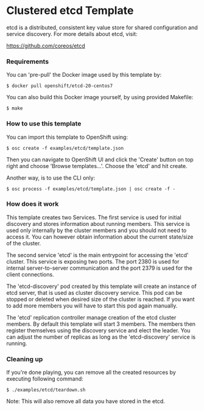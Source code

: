 Clustered etcd Template
========================

etcd is a distributed, consistent key value store for shared configuration and
service discovery. For more details about etcd, visit:

https://github.com/coreos/etcd

### Requirements

You can 'pre-pull' the Docker image used by this template by:

```
$ docker pull openshift/etcd-20-centos7
```

You can also build this Docker image yourself, by using provided Makefile:

```
$ make
```

### How to use this template

You can import this template to OpenShift using:

```
$ osc create -f examples/etcd/template.json
```

Then you can navigate to OpenShift UI and click the 'Create' button on top right
and choose 'Browse templates...'. Choose the 'etcd' and hit create.

Another way, is to use the CLI only:

```
$ osc process -f examples/etcd/template.json | osc create -f -
```

### How does it work

This template creates two Services. The first service is used for initial
discovery and stores information about running members. This service is used
only internally by the cluster members and you should not need to access it.
You can however obtain information about the current state/size of the cluster.

The second service 'etcd' is the main entrypoint for accessing the 'etcd'
cluster. This service is exposing two ports. The port 2380 is used for internal
server-to-server communication and the port 2379 is used for the client
connections.

The 'etcd-discovery' pod created by this template will create an instance of
etcd server, that is used as cluster discovery service. This pod can be stopped
or deleted when desired size of the cluster is reached. If you want to add more
members you will have to start this pod again manually.

The 'etcd' replication controller manage creation of the etcd cluster members.
By default this template will start 3 members. The members then register
themselves using the discovery service and elect the leader. You can adjust the
number of replicas as long as the 'etcd-discovery' service is running.

### Cleaning up

If you're done playing, you can remove all the created resources by executing
following command:

```
$ ./examples/etcd/teardown.sh
```

Note: This will also remove all data you have stored in the etcd.
